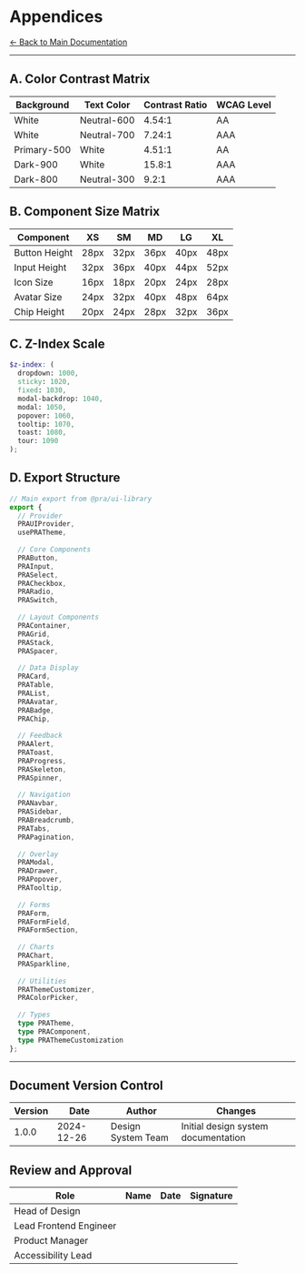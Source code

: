 # Appendices

[← Back to Main Documentation](./Readme.md)

---

## A. Color Contrast Matrix

| Background | Text Color | Contrast Ratio | WCAG Level |
|------------|-----------|----------------|------------|
| White | Neutral-600 | 4.54:1 | AA |
| White | Neutral-700 | 7.24:1 | AAA |
| Primary-500 | White | 4.51:1 | AA |
| Dark-900 | White | 15.8:1 | AAA |
| Dark-800 | Neutral-300 | 9.2:1 | AAA |

## B. Component Size Matrix

| Component | XS | SM | MD | LG | XL |
|-----------|----|----|----|----|-----|
| Button Height | 28px | 32px | 36px | 40px | 48px |
| Input Height | 32px | 36px | 40px | 44px | 52px |
| Icon Size | 16px | 18px | 20px | 24px | 28px |
| Avatar Size | 24px | 32px | 40px | 48px | 64px |
| Chip Height | 20px | 24px | 28px | 32px | 36px |

## C. Z-Index Scale

```scss
$z-index: (
  dropdown: 1000,
  sticky: 1020,
  fixed: 1030,
  modal-backdrop: 1040,
  modal: 1050,
  popover: 1060,
  tooltip: 1070,
  toast: 1080,
  tour: 1090
);
```

## D. Export Structure

```typescript
// Main export from @pra/ui-library
export {
  // Provider
  PRAUIProvider,
  usePRATheme,
  
  // Core Components
  PRAButton,
  PRAInput,
  PRASelect,
  PRACheckbox,
  PRARadio,
  PRASwitch,
  
  // Layout Components
  PRAContainer,
  PRAGrid,
  PRAStack,
  PRASpacer,
  
  // Data Display
  PRACard,
  PRATable,
  PRAList,
  PRAAvatar,
  PRABadge,
  PRAChip,
  
  // Feedback
  PRAAlert,
  PRAToast,
  PRAProgress,
  PRASkeleton,
  PRASpinner,
  
  // Navigation
  PRANavbar,
  PRASidebar,
  PRABreadcrumb,
  PRATabs,
  PRAPagination,
  
  // Overlay
  PRAModal,
  PRADrawer,
  PRAPopover,
  PRATooltip,
  
  // Forms
  PRAForm,
  PRAFormField,
  PRAFormSection,
  
  // Charts
  PRAChart,
  PRASparkline,
  
  // Utilities
  PRAThemeCustomizer,
  PRAColorPicker,
  
  // Types
  type PRATheme,
  type PRAComponent,
  type PRAThemeCustomization
};
```

---

## Document Version Control

| Version | Date | Author | Changes |
|---------|------|--------|---------|
| 1.0.0 | 2024-12-26 | Design System Team | Initial design system documentation |

## Review and Approval

| Role | Name | Date | Signature |
|------|------|------|-----------|
| Head of Design | | | |
| Lead Frontend Engineer | | | |
| Product Manager | | | |
| Accessibility Lead | | | |